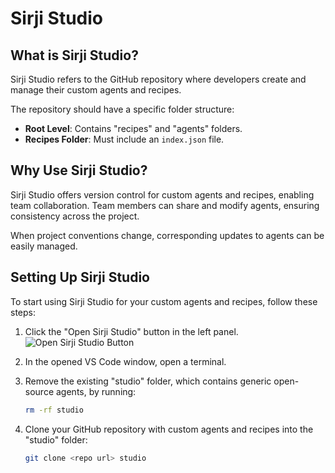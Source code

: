 # Sirji Studio

## What is Sirji Studio?

Sirji Studio refers to the GitHub repository where developers create and manage their custom agents and recipes.

The repository should have a specific folder structure:
- **Root Level**: Contains "recipes" and "agents" folders.
- **Recipes Folder**: Must include an `index.json` file.

## Why Use Sirji Studio?

Sirji Studio offers version control for custom agents and recipes, enabling team collaboration. Team members can share and modify agents, ensuring consistency across the project.

When project conventions change, corresponding updates to agents can be easily managed.

## Setting Up Sirji Studio

To start using Sirji Studio for your custom agents and recipes, follow these steps:

1. Click the "Open Sirji Studio" button in the left panel.
   ![Open Sirji Studio Button](https://github.com/sirji-ai/sirji/assets/7627517/792da609-a272-47ca-9269-9f7f1d18cf47)
   
2. In the opened VS Code window, open a terminal.

3. Remove the existing "studio" folder, which contains generic open-source agents, by running:
   ```zsh
   rm -rf studio
   ```
4. Clone your GitHub repository with custom agents and recipes into the "studio" folder:
   ```zsh
   git clone <repo url> studio
   ```
